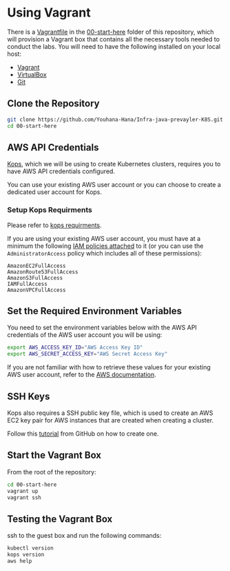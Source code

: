 # Using Vagrant

There is a [Vagrantfile](./Vagrantfile) in the [00-start-here](.) folder of this repository, which will provision a Vagrant box that contains all the necessary tools needed to conduct the labs. You will need to have the following installed on your local host:

* [Vagrant](https://www.vagrantup.com/downloads.html)
* [VirtualBox](https://www.virtualbox.org/wiki/Downloads/)
* [Git](https://git-scm.com/book/en/v2/Getting-Started-Installing-Git)


## Clone the Repository

```bash
git clone https://github.com/Youhana-Hana/Infra-java-prevayler-K8S.git 
cd 00-start-here
```

## AWS API Credentials

[Kops](https://github.com/kubernetes/kops#kubernetes-operations-kops), which we will be using to create Kubernetes clusters, requires you to have AWS API credentials configured. 

You can use your existing AWS user account or you can choose to create a dedicated user account for Kops.

### Setup Kops Requirments
Please refer to [kops requirments](https://github.com/kubernetes/kops/blob/master/docs/aws.md).

If you are using your existing AWS user account, you must have at a minimum the following [IAM policies attached](http://docs.aws.amazon.com/IAM/latest/UserGuide/access_policies_managed-using.html#policies_using-managed-console) to it (or you can use the `AdministratorAccess` policy which includes all of these permissions):

```console
AmazonEC2FullAccess
AmazonRoute53FullAccess
AmazonS3FullAccess
IAMFullAccess
AmazonVPCFullAccess
```

## Set the Required Environment Variables

You need to set the environment variables below with the AWS API credentials of the AWS user account you will be using:

```bash
export AWS_ACCESS_KEY_ID="AWS Access Key ID"
export AWS_SECRET_ACCESS_KEY="AWS Secret Access Key"
```

If you are not familiar with how to retrieve these values for your existing AWS user account, refer to the [AWS documentation](http://docs.aws.amazon.com/cli/latest/userguide/cli-chap-getting-set-up.html).

## SSH Keys

Kops also requires a SSH public key file, which is used to create an AWS EC2 key pair for AWS instances that are created when creating a cluster.

Follow this [tutorial](https://help.github.com/articles/generating-a-new-ssh-key-and-adding-it-to-the-ssh-agent/#platform-linux) from GitHub on how to create one.

## Start the Vagrant Box

From the root of the repository:

```bash
cd 00-start-here
vagrant up
vagrant ssh
```

## Testing the Vagrant Box

ssh to the guest box and run the following commands:

```bash
kubectl version
kops version
aws help
```
